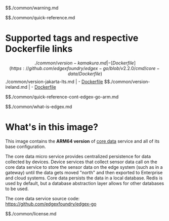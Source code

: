 $$./common/warning.md

$$./common/quick-reference.md

# Supported tags and respective Dockerfile links

$$./common/version-kamakura.md |
        - [Dockerfile](https://github.com/edgexfoundry/edgex-go/blob/v2.2.0/cmd/core-data/Dockerfile)
$$./common/version-jakarta-lts.md |
        - [Dockerfile](https://github.com/edgexfoundry/edgex-go/blob/v2.1.0/cmd/core-data/Dockerfile)
$$./common/version-ireland.md |
        - [Dockerfile](https://github.com/edgexfoundry/edgex-go/blob/v2.0.0/cmd/core-data/Dockerfile)

$$./common/quick-reference-cont-edgex-go-arm.md

$$./common/what-is-edgex.md

# What's in this image?

This image contains the **ARM64 version** of [core data](https://docs.edgexfoundry.org/2.0/microservices/core/data/Ch-CoreData/) service and all of its base configuration.

The core data micro service provides centralized persistence for data collected by devices. Device services that collect sensor data call on the core data service to store the sensor data on the edge system (such as in a gateway) until the data gets moved "north" and then exported to Enterprise and cloud systems. Core data persists the data in a local database. Redis is used by default, but a database abstraction layer allows for other databases to be used.

The core data service source code: <https://github.com/edgexfoundry/edgex-go>

$$./common/license.md
